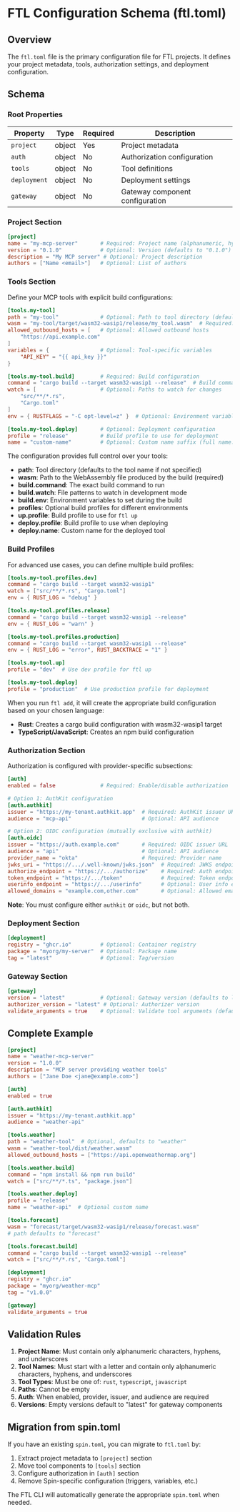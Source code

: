 # FTL Configuration Schema (ftl.toml)

## Overview

The `ftl.toml` file is the primary configuration file for FTL projects. It defines your project metadata, tools, authorization settings, and deployment configuration.

## Schema

### Root Properties

| Property | Type | Required | Description |
|----------|------|----------|-------------|
| `project` | object | Yes | Project metadata |
| `auth` | object | No | Authorization configuration |
| `tools` | object | No | Tool definitions |
| `deployment` | object | No | Deployment settings |
| `gateway` | object | No | Gateway component configuration |

### Project Section

```toml
[project]
name = "my-mcp-server"       # Required: Project name (alphanumeric, hyphens, underscores)
version = "0.1.0"            # Optional: Version (defaults to "0.1.0")
description = "My MCP server" # Optional: Project description
authors = ["Name <email>"]   # Optional: List of authors
```

### Tools Section

Define your MCP tools with explicit build configurations:

```toml
[tools.my-tool]
path = "my-tool"             # Optional: Path to tool directory (defaults to tool name)
wasm = "my-tool/target/wasm32-wasip1/release/my_tool.wasm"  # Required: Path to WASM output
allowed_outbound_hosts = [   # Optional: Allowed outbound hosts
    "https://api.example.com"
]
variables = {                # Optional: Tool-specific variables
    "API_KEY" = "{{ api_key }}"
}

[tools.my-tool.build]        # Required: Build configuration
command = "cargo build --target wasm32-wasip1 --release"  # Build command
watch = [                    # Optional: Paths to watch for changes
    "src/**/*.rs",
    "Cargo.toml"
]
env = { RUSTFLAGS = "-C opt-level=z" }  # Optional: Environment variables

[tools.my-tool.deploy]       # Optional: Deployment configuration
profile = "release"          # Build profile to use for deployment
name = "custom-name"         # Optional: Custom name suffix (full name: project-custom-name)
```

The configuration provides full control over your tools:
- **path**: Tool directory (defaults to the tool name if not specified)
- **wasm**: Path to the WebAssembly file produced by the build (required)
- **build.command**: The exact build command to run
- **build.watch**: File patterns to watch in development mode
- **build.env**: Environment variables to set during the build
- **profiles**: Optional build profiles for different environments
- **up.profile**: Build profile to use for `ftl up`
- **deploy.profile**: Build profile to use when deploying
- **deploy.name**: Custom name for the deployed tool

### Build Profiles

For advanced use cases, you can define multiple build profiles:

```toml
[tools.my-tool.profiles.dev]
command = "cargo build --target wasm32-wasip1"
watch = ["src/**/*.rs", "Cargo.toml"]
env = { RUST_LOG = "debug" }

[tools.my-tool.profiles.release]
command = "cargo build --target wasm32-wasip1 --release"
env = { RUST_LOG = "warn" }

[tools.my-tool.profiles.production]
command = "cargo build --target wasm32-wasip1 --release"
env = { RUST_LOG = "error", RUST_BACKTRACE = "1" }

[tools.my-tool.up]
profile = "dev"  # Use dev profile for ftl up

[tools.my-tool.deploy]
profile = "production"  # Use production profile for deployment
```

When you run `ftl add`, it will create the appropriate build configuration based on your chosen language:
- **Rust**: Creates a cargo build configuration with wasm32-wasip1 target
- **TypeScript/JavaScript**: Creates an npm build configuration

### Authorization Section

Authorization is configured with provider-specific subsections:

```toml
[auth]
enabled = false              # Required: Enable/disable authorization

# Option 1: AuthKit configuration
[auth.authkit]
issuer = "https://my-tenant.authkit.app"  # Required: AuthKit issuer URL
audience = "mcp-api"                      # Optional: API audience

# Option 2: OIDC configuration (mutually exclusive with authkit)
[auth.oidc]
issuer = "https://auth.example.com"       # Required: OIDC issuer URL
audience = "api"                          # Optional: API audience  
provider_name = "okta"                    # Required: Provider name
jwks_uri = "https://.../.well-known/jwks.json"  # Required: JWKS endpoint
authorize_endpoint = "https://.../authorize"    # Required: Auth endpoint
token_endpoint = "https://.../token"            # Required: Token endpoint
userinfo_endpoint = "https://.../userinfo"      # Optional: User info endpoint
allowed_domains = "example.com,other.com"       # Optional: Allowed email domains
```

**Note**: You must configure either `authkit` or `oidc`, but not both.

### Deployment Section

```toml
[deployment]
registry = "ghcr.io"         # Optional: Container registry
package = "myorg/my-server"  # Optional: Package name
tag = "latest"               # Optional: Tag/version
```

### Gateway Section

```toml
[gateway]
version = "latest"           # Optional: Gateway version (defaults to latest)
authorizer_version = "latest" # Optional: Authorizer version
validate_arguments = true    # Optional: Validate tool arguments (default: true)
```

## Complete Example

```toml
[project]
name = "weather-mcp-server"
version = "1.0.0"
description = "MCP server providing weather tools"
authors = ["Jane Doe <jane@example.com>"]

[auth]
enabled = true

[auth.authkit]
issuer = "https://my-tenant.authkit.app"
audience = "weather-api"

[tools.weather]
path = "weather-tool"  # Optional, defaults to "weather"
wasm = "weather-tool/dist/weather.wasm"
allowed_outbound_hosts = ["https://api.openweathermap.org"]

[tools.weather.build]
command = "npm install && npm run build"
watch = ["src/**/*.ts", "package.json"]

[tools.weather.deploy]
profile = "release"
name = "weather-api"  # Optional custom name

[tools.forecast]
wasm = "forecast/target/wasm32-wasip1/release/forecast.wasm"
# path defaults to "forecast"

[tools.forecast.build]
command = "cargo build --target wasm32-wasip1 --release"
watch = ["src/**/*.rs", "Cargo.toml"]

[deployment]
registry = "ghcr.io"
package = "myorg/weather-mcp"
tag = "v1.0.0"

[gateway]
validate_arguments = true
```

## Validation Rules

1. **Project Name**: Must contain only alphanumeric characters, hyphens, and underscores
2. **Tool Names**: Must start with a letter and contain only alphanumeric characters, hyphens, and underscores
3. **Tool Types**: Must be one of: `rust`, `typescript`, `javascript`
4. **Paths**: Cannot be empty
5. **Auth**: When enabled, provider, issuer, and audience are required
6. **Versions**: Empty versions default to "latest" for gateway components

## Migration from spin.toml

If you have an existing `spin.toml`, you can migrate to `ftl.toml` by:

1. Extract project metadata to `[project]` section
2. Move tool components to `[tools]` section
3. Configure authorization in `[auth]` section
4. Remove Spin-specific configuration (triggers, variables, etc.)

The FTL CLI will automatically generate the appropriate `spin.toml` when needed.